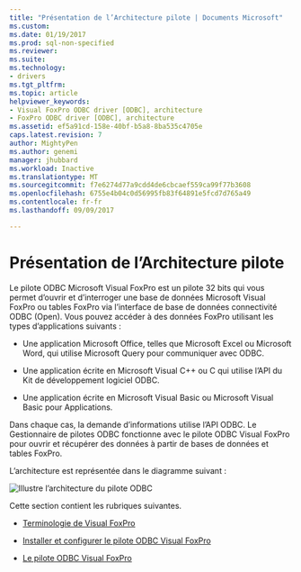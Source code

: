 ```yaml
---
title: "Présentation de l’Architecture pilote | Documents Microsoft"
ms.custom: 
ms.date: 01/19/2017
ms.prod: sql-non-specified
ms.reviewer: 
ms.suite: 
ms.technology:
- drivers
ms.tgt_pltfrm: 
ms.topic: article
helpviewer_keywords:
- Visual FoxPro ODBC driver [ODBC], architecture
- FoxPro ODBC driver [ODBC], architecture
ms.assetid: ef5a91cd-158e-40bf-b5a8-8ba535c4705e
caps.latest.revision: 7
author: MightyPen
ms.author: genemi
manager: jhubbard
ms.workload: Inactive
ms.translationtype: MT
ms.sourcegitcommit: f7e6274d77a9cdd4de6cbcaef559ca99f77b3608
ms.openlocfilehash: 6755e4b04c0d56995fb83f64891e5fcd7d765a49
ms.contentlocale: fr-fr
ms.lasthandoff: 09/09/2017

---
```

# <a name="driver-architecture-overview"></a>Présentation de l’Architecture pilote
Le pilote ODBC Microsoft Visual FoxPro est un pilote 32 bits qui vous permet d’ouvrir et d’interroger une base de données Microsoft Visual FoxPro ou tables FoxPro via l’interface de base de données connectivité ODBC (Open). Vous pouvez accéder à des données FoxPro utilisant les types d’applications suivants :  
  
-   Une application Microsoft Office, telles que Microsoft Excel ou Microsoft Word, qui utilise Microsoft Query pour communiquer avec ODBC.  
  
-   Une application écrite en Microsoft Visual C++ ou C qui utilise l’API du Kit de développement logiciel ODBC.  
  
-   Une application écrite en Microsoft Visual Basic ou Microsoft Visual Basic pour Applications.  
  
 Dans chaque cas, la demande d’informations utilise l’API ODBC. Le Gestionnaire de pilotes ODBC fonctionne avec le pilote ODBC Visual FoxPro pour ouvrir et récupérer des données à partir de bases de données et tables FoxPro.  
  
 L’architecture est représentée dans le diagramme suivant :  
  
 ![Illustre l’architecture du pilote ODBC](../../odbc/microsoft/media/vfparch.gif "vfparch")  
  
 Cette section contient les rubriques suivantes.  
  
-   [Terminologie de Visual FoxPro](../../odbc/microsoft/visual-foxpro-terminology.md)  
  
-   [Installer et configurer le pilote ODBC Visual FoxPro](../../odbc/microsoft/installing-and-configuring.md)  
  
-   [Le pilote ODBC Visual FoxPro](../../odbc/microsoft/using-the-visual-foxpro-odbc-driver.md)

